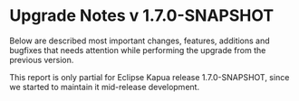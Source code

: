 # Upgrade Notes v 1.7.0-SNAPSHOT

Below are described most important changes, features, additions and bugfixes that needs attention while performing the upgrade from the previous version.

This report is only partial for Eclipse Kapua release 1.7.0-SNAPSHOT, since we started to maintain it mid-release development.
